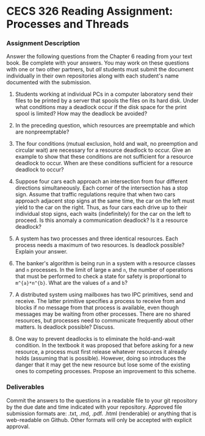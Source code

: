 # CECS 326 Reading Assignment: Processes and Threads

### Assignment Description
Answer the following questions from the Chapter 6 reading from your text book. Be complete with your answers. You may work on these questions with one or two other partners, but *all* students must submit the document individually in their own repositories along with each student's name documented with the submission.

1. Students working at individual PCs in a computer laboratory send their files to be printed by a server that spools the files on its hard disk. Under what conditions may a deadlock occur if the disk space for the print spool is limited? How may the deadlock be avoided?

2. In the preceding question, which resources are preemptable and which are nonpreemptable?

3. The four conditions (mutual exclusion, hold and wait, no preemption and circular wait) are necessary for a resource deadlock to occur. Give an example to show that these conditions are not sufficient for a resource deadlock to occur. When are these conditions sufficient for a resource deadlock to occur?

4. Suppose four cars each approach an intersection from four different directions simultaneously. Each corner of the intersection has a stop sign. Assume that traffic regulations require that when two cars approach adjacent stop signs at the same time, the car on the left must yield to the car on the right. Thus, as four cars each drive up to their individual stop signs, each waits (indefinitely) for the car on the left to proceed. Is this anomaly a communication deadlock? Is it a resource deadlock?

5. A system has two processes and three identical resources. Each process needs a maximum of two resources. Is deadlock possible? Explain your answer.

6. The banker's algorithm is being run in a system with `m` resource classes and `n` processes. In the limit of large `m` and `n`, the number of operations that must be performed to check a state for safety is proportional to `m^{a}*n^{b}`. What are the values of `a` and `b`?

7. A distributed system using mailboxes has two IPC primitives, send and receive. The latter primitive specifies a process to receive from and blocks if no message from that process is available, even though messages may be waiting from other processes. There are no shared resources, but processes need to communicate frequently about other matters. Is deadlock possible? Discuss.

8. One way to prevent deadlocks is to eliminate the hold-and-wait condition. In the textbook it was proposed that before asking for a new resource, a process must first release whatever resources it already holds (assuming that is possible). However, doing so introduces the danger that it may get the new resource but lose some of the existing ones to competing processes. Propose an improvement to this scheme.

### Deliverables
Commit the answers to the questions in a readable file to your git repository by the due date and time indicated with your repository. Approved file submission formats are: .txt, .md, .pdf. .html (renderable) or anything that is web-readable on Github. Other formats will only be accepted with explicit approval.
